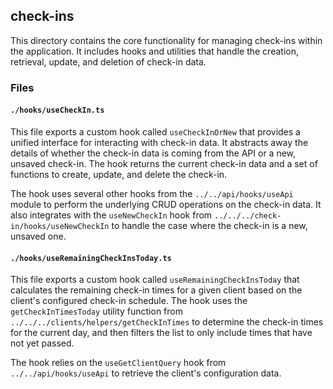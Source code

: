 ## check-ins

This directory contains the core functionality for managing check-ins within the application. It includes hooks and utilities that handle the creation, retrieval, update, and deletion of check-in data.

### Files

#### `./hooks/useCheckIn.ts`

This file exports a custom hook called `useCheckInOrNew` that provides a unified interface for interacting with check-in data. It abstracts away the details of whether the check-in data is coming from the API or a new, unsaved check-in. The hook returns the current check-in data and a set of functions to create, update, and delete the check-in.

The hook uses several other hooks from the `../../api/hooks/useApi` module to perform the underlying CRUD operations on the check-in data. It also integrates with the `useNewCheckIn` hook from `../../../check-in/hooks/useNewCheckIn` to handle the case where the check-in is a new, unsaved one.

#### `./hooks/useRemainingCheckInsToday.ts`

This file exports a custom hook called `useRemainingCheckInsToday` that calculates the remaining check-in times for a given client based on the client's configured check-in schedule. The hook uses the `getCheckInTimesToday` utility function from `../../../clients/helpers/getCheckInTimes` to determine the check-in times for the current day, and then filters the list to only include times that have not yet passed.

The hook relies on the `useGetClientQuery` hook from `../../api/hooks/useApi` to retrieve the client's configuration data.